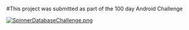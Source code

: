 #This project was submitted as part of the 100 day Android Challenge



[![SpinnerDatabaseChallenge.png](https://s28.postimg.org/fbj7eqte5/Spinner_Database_Challenge.png)](https://postimg.org/image/x1kvzs6yx/)
